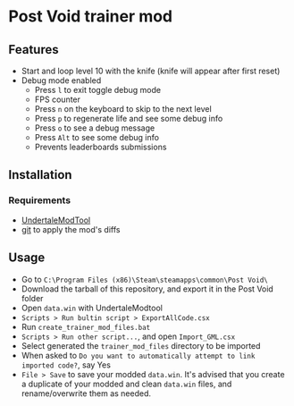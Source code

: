 # Post Void trainer mod

## Features

* Start and loop level 10 with the knife (knife will appear after first reset)
* Debug mode enabled
  * Press `l` to exit toggle debug mode
  * FPS counter
  * Press `n` on the keyboard to skip to the next level
  * Press `p` to regenerate life and see some debug info
  * Press `o` to see a debug message
  * Press `Alt` to see some debug info
  * Prevents leaderboards submissions

## Installation

### Requirements

* [UndertaleModTool](https://github.com/krzys-h/UndertaleModTool/releases)
* [git](http://git-scm.com/download/win) to apply the mod's diffs

## Usage

* Go to `C:\Program Files (x86)\Steam\steamapps\common\Post Void\`
* Download the tarball of this repository, and export it in the Post Void folder
* Open `data.win` with UndertaleModtool
* `Scripts > Run bultin script > ExportAllCode.csx`
* Run `create_trainer_mod_files.bat`
* `Scripts > Run other script...`, and open `Import_GML.csx`
* Select generated the `trainer_mod_files` directory to be imported
* When asked to `Do you want to automatically attempt to link imported code?`, say Yes
* `File > Save` to save your modded `data.win`. It's advised that you create a duplicate of your modded and clean `data.win` files, and rename/overwrite them as needed.